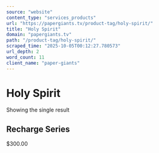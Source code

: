 ```yaml
---
source: "website"
content_type: "services_products"
url: "https://papergiants.tv/product-tag/holy-spirit/"
title: "Holy Spirit"
domain: "papergiants.tv"
path: "/product-tag/holy-spirit/"
scraped_time: "2025-10-05T00:12:27.780573"
url_depth: 2
word_count: 11
client_name: "paper-giants"
---
```


# Holy Spirit

Showing the single result

## Recharge Series

$300.00